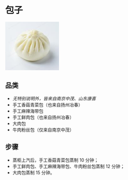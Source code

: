 # 包子

![包子](../images/包子.png)

## 品类

- _无特别说明外，皆来自南京中茂、山东康喜_
- 手工香菇青菜包（也来自扬州冶春）
- 手工麻辣海带包
- 手工鲜肉包（也来自扬州冶春）
- 大肉包
- 牛肉粉丝包（仅来自南京中茂）

## 步骤

- 蒸柜上汽后，手工香菇青菜包蒸制 10 分钟；
- 手工鲜肉包、手工麻辣海带包、牛肉粉丝包蒸制 12 分钟；
- 大肉包蒸制 15 分钟。
